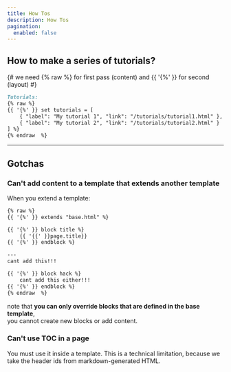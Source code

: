 ```yaml
---
title: How Tos
description: How Tos
pagination:
  enabled: false
---
```



## How to make a series of tutorials?

{# we need {% raw %} for first pass (content) 
and {{ '{%' }} for second (layout) #}
```markdown
Tutorials:
{% raw %}
{{ '{%' }} set tutorials = [
    { "label": "My tutorial 1", "link": "/tutorials/tutorial1.html" },
    { "label": "My tutorial 2", "link": "/tutorials/tutorial2.html" }
] %}
{% endraw  %}
```




----


## Gotchas

### Can't add content to a template that extends another template
When you extend a template:
```markdown
{% raw %}
{{ '{%' }} extends "base.html" %}

{{ '{%' }} block title %}
    {{ '{{' }}page.title}}
{{ '{%' }} endblock %}

---
cant add this!!!

{{ '{%' }} block hack %}
    cant add this either!!!
{{ '{%' }} endblock %}
{% endraw  %}
```

note that **you can only override blocks that are defined in the base template**,  
you cannot create new blocks or add content.


### Can't use TOC in a page
You must use it inside a template.
This is a technical limitation, because we take the header ids from markdown-generated HTML.


